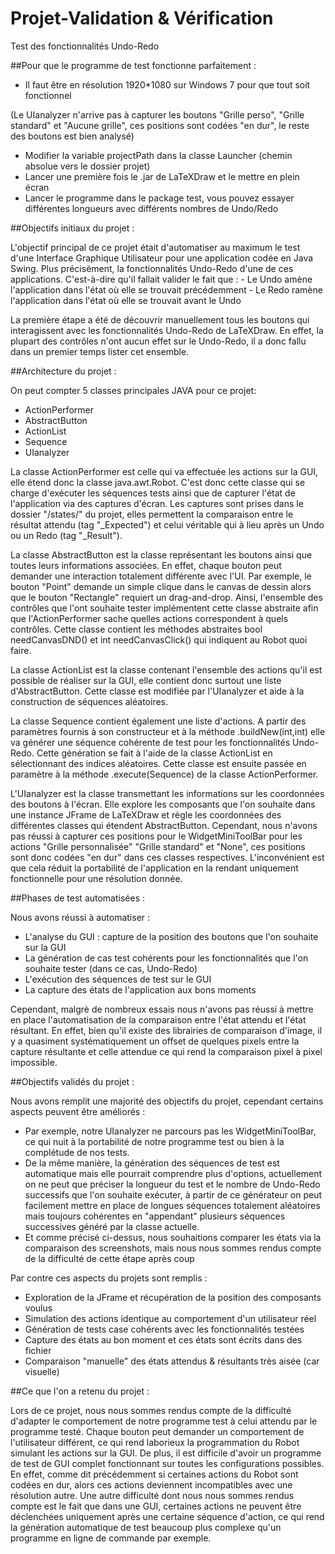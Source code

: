 # Projet-Validation & Vérification
Test des fonctionnalités Undo-Redo

##Pour que le programme de test fonctionne parfaitement :
  - Il faut être en résolution 1920*1080 sur Windows 7 pour que tout soit fonctionnel
  
  (Le UIanalyzer n'arrive pas à capturer les boutons "Grille perso", "Grille standard" et "Aucune grille", ces positions sont codées "en dur", le reste des boutons est bien analysé)
  
  - Modifier la variable projectPath dans la classe Launcher (chemin absolue vers le dossier projet)
  - Lancer une première fois le .jar de LaTeXDraw et le mettre en plein écran
  - Lancer le programme dans le package test, vous pouvez essayer différentes longueurs avec différents nombres de Undo/Redo
  
##Objectifs initiaux du projet :

L'objectif principal de ce projet était d'automatiser au maximum le test d'une Interface Graphique Utilisateur pour une application codée en Java Swing. Plus précisément, la fonctionnalités Undo-Redo d'une de ces applications. C'est-à-dire qu'il fallait valider le fait que :
	- Le Undo amène l'application dans l'état où elle se trouvait précédemment
	- Le Redo ramène l'application dans l'état où elle se trouvait avant le Undo

La première étape a été de découvrir manuellement tous les boutons qui interagissent avec les fonctionnalités Undo-Redo de LaTeXDraw. En effet, la plupart des contrôles n'ont aucun effet sur le Undo-Redo, il a donc fallu dans un premier temps lister cet ensemble.

##Architecture du projet :

On peut compter 5 classes principales JAVA pour ce projet:
- ActionPerformer
- AbstractButton
- ActionList
- Sequence
- UIanalyzer
	
La classe ActionPerformer est celle qui va effectuée les actions sur la GUI, elle étend donc la classe java.awt.Robot. C'est donc cette classe qui se charge d'exécuter les séquences tests ainsi que de capturer l'état de l'application via des captures d'écran. Les captures sont prises dans le dossier "/states/" du projet, elles permettent la comparaison entre le résultat attendu (tag "_Expected") et celui véritable qui à lieu après un Undo ou un Redo (tag "_Result").
	
La classe AbstractButton est la classe représentant les boutons ainsi que toutes leurs informations associées. En effet, chaque bouton peut demander une interaction totalement différente avec l'UI. Par exemple, le bouton "Point" demande un simple clique dans le canvas de dessin alors que le bouton "Rectangle" requiert un drag-and-drop. Ainsi, l'ensemble des contrôles que l'ont souhaite tester implémentent cette classe abstraite afin que l'ActionPerformer sache quelles actions correspondent à quels contrôles. Cette classe contient les méthodes abstraites bool needCanvasDND() et int needCanvasClick() qui indiquent au Robot quoi faire.

La classe ActionList est la classe contenant l'ensemble des actions qu'il est possible de réaliser sur la GUI, elle contient donc surtout une liste d'AbstractButton. Cette classe est modifiée par l'UIanalyzer et aide à la construction de séquences aléatoires.

La classe Sequence contient également une liste d'actions. A partir des paramètres fournis à son constructeur et à la méthode .buildNew(int,int) elle va générer une séquence cohérente de test pour les fonctionnalités Undo-Redo. Cette génération se fait à l'aide de la classe ActionList en sélectionnant des indices aléatoires. Cette classe est ensuite passée en paramètre à la méthode .execute(Sequence) de la classe ActionPerformer.

L'UIanalyzer est la classe transmettant les informations sur les coordonnées des boutons à l'écran. Elle explore les composants que l'on souhaite dans une instance JFrame de LaTeXDraw et règle les coordonnées des différentes classes qui étendent AbstractButton. Cependant, nous n'avons pas réussi à capturer ces positions pour le WidgetMiniToolBar pour les actions "Grille personnalisée" "Grille standard" et "None", ces positions sont donc codées "en dur" dans ces classes respectives. L'inconvénient est que cela réduit la portabilité de l'application en la rendant uniquement fonctionnelle pour une résolution donnée.

##Phases de test automatisées :

Nous avons réussi à automatiser :
- L'analyse du GUI : capture de la position des boutons que l'on souhaite sur la GUI
- La génération de cas test cohérents pour les fonctionnalités que l'on souhaite tester (dans ce cas, Undo-Redo)
- L'exécution des séquences de test sur le GUI
- La capture des états de l'application aux bons moments

Cependant, malgrè de nombreux essais nous n'avons pas réussi à mettre en place l'automatisation de la comparaison entre l'état attendu et l'état résultant. En effet, bien qu'il existe des librairies de comparaison d'image, il y a quasiment systématiquement un offset de quelques pixels entre la capture résultante et celle attendue ce qui rend la comparaison pixel à pixel impossible.

##Objectifs validés du projet :

Nous avons remplit une majorité des objectifs du projet, cependant certains aspects peuvent être améliorés :

- Par exemple, notre UIanalyzer ne parcours pas les WidgetMiniToolBar, ce qui nuit à la portabilité de notre programme test ou bien à la complétude de nos tests.
- De la même manière, la génération des séquences de test est automatique mais elle pourrait comprendre plus d'options, actuellement on ne peut que préciser la longueur du test et le nombre de Undo-Redo successifs que l'on souhaite exécuter, à partir de ce générateur on peut facilement mettre en place de longues séquences totalement aléatoires mais toujours cohérentes en "appendant" plusieurs séquences successives généré par la classe actuelle.
- Et comme précisé ci-dessus, nous souhaitions comparer les états via la comparaison des screenshots, mais nous nous sommes rendus compte de la difficulté de cette étape après coup

Par contre ces aspects du projets sont remplis :

- Exploration de la JFrame et récupération de la position des composants voulus
- Simulation des actions identique au comportement d'un utilisateur réel
- Génération de tests case cohérents avec les fonctionnalités testées
- Capture des états au bon moment et ces états sont écrits dans des fichier
- Comparaison "manuelle" des états attendus & résultants  très aisée (car visuelle)

##Ce que l'on a retenu du projet :

Lors de ce projet, nous nous sommes rendus compte de la difficulté d'adapter le comportement de notre programme test à celui attendu par le programme testé. Chaque bouton peut demander un comportement de l'utilisateur différent, ce qui rend laborieux la programmation du Robot simulant les actions sur la GUI.
De plus, il est difficile d'avoir un programme de test de GUI complet fonctionnant sur toutes les configurations possibles. En effet, comme dit précédemment si certaines actions du Robot sont codées en dur, alors ces actions deviennent incompatibles avec une résolution autre.
Une autre difficulté dont nous nous sommes rendus compte est le fait que dans une GUI, certaines actions ne peuvent être déclenchées uniquement après une certaine séquence d'action, ce qui rend la génération automatique de test beaucoup plus complexe qu'un programme en ligne de commande par exemple.
